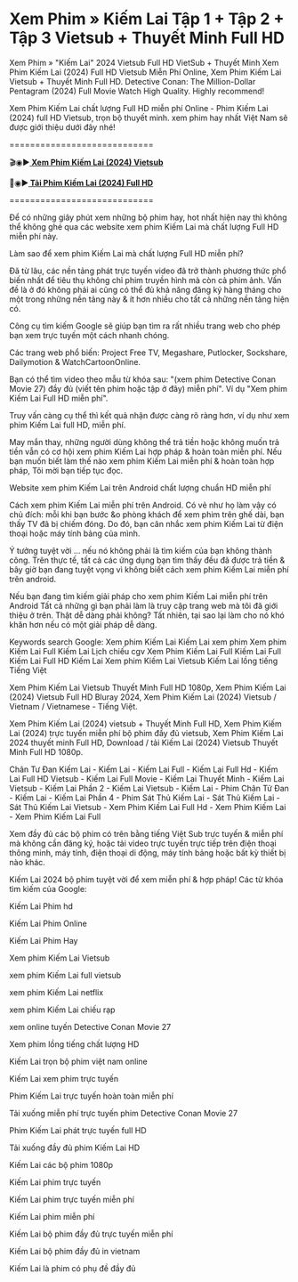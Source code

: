 # Xem Phim » Kiếm Lai Tập 1 + Tập 2 + Tập 3 Vietsub + Thuyết Minh Full HD
Xem Phim » "Kiếm Lai" 2024 Vietsub Full HD VietSub + Thuyết Minh
Xem Phim Kiếm Lai (2024) Full HD Vietsub Miễn Phí Online, Xem Phim Kiếm Lai Vietsub + Thuyết Minh Full HD. Detective Conan: The Million-Dollar Pentagram (2024) Full Movie Watch High Quality. Highly recommend!

Xem Phim Kiếm Lai chất lượng Full HD miễn phí Online - Phim Kiếm Lai (2024) full HD Vietsub, trọn bộ thuyết minh. xem phim hay nhất Việt Nam sẽ được giới thiệu dưới đây nhé!

============================

🎬◉▶️<b><a href="https://hhchina.app/thong-tin-phim/kiem-lai.html" target="_blank"> Xem Phim Kiếm Lai (2024) Vietsub</a></b>

📁◉▶️<b><a href="https://hhchina.app/thong-tin-phim/kiem-lai.html" target="_blank"> Tải Phim Kiếm Lai (2024) Full HD</a></b>

============================

Để có những giây phút xem những bộ phim hay, hot nhất hiện nay thì không thể không ghé qua các website xem phim Kiếm Lai mà chất lượng Full HD miễn phí này.

Làm sao để xem phim Kiếm Lai mà chất lượng Full HD miễn phí?

Đã từ lâu, các nền tảng phát trực tuyến video đã trở thành phương thức phổ biến nhất để tiêu thụ không chỉ phim truyền hình mà còn cả phim ảnh. Vấn đề là ở đó không phải ai cũng có thể đủ khả năng đăng ký hàng tháng cho một trong những nền tảng này & ít hơn nhiều cho tất cả những nền tảng hiện có.

Công cụ tìm kiếm Google sẽ giúp bạn tìm ra rất nhiều trang web cho phép bạn xem trực tuyến một cách nhanh chóng.

Các trang web phổ biến: Project Free TV, Megashare, Putlocker, Sockshare, Dailymotion & WatchCartoonOnline.

Bạn có thể tìm video theo mẫu từ khóa sau: "(xem phim Detective Conan Movie 27) đầy đủ (viết tên phim hoặc tập ở đây) miễn phí". Ví dụ "Xem phim Kiếm Lai Full HD miễn phí".

Truy vấn càng cụ thể thì kết quả nhận được càng rõ ràng hơn, ví dụ như xem phim Kiếm Lai full HD, miễn phí.

May mắn thay, những người dùng không thể trả tiền hoặc không muốn trả tiền vẫn có cơ hội xem phim Kiếm Lai hợp pháp & hoàn toàn miễn phí. Nếu bạn muốn biết làm thế nào xem phim Kiếm Lai miễn phí & hoàn toàn hợp pháp, Tôi mời bạn tiếp tục đọc.

Website xem phim Kiếm Lai trên Android chất lượng chuẩn HD miễn phí

Cách xem phim Kiếm Lai miễn phí trên Android. Có vẻ như họ làm vậy có chủ đích: mỗi khi bạn bước &o phòng khách để xem phim trên ghế dài, bạn thấy TV đã bị chiếm đóng. Do đó, bạn cân nhắc xem phim Kiếm Lai từ điện thoại hoặc máy tính bảng của mình.

Ý tưởng tuyệt vời ... nếu nó không phải là tìm kiếm của bạn không thành công. Trên thực tế, tất cả các ứng dụng bạn tìm thấy đều đã được trả tiền & bây giờ bạn đang tuyệt vọng vì không biết cách xem phim Kiếm Lai miễn phí trên android.

Nếu bạn đang tìm kiếm giải pháp cho xem phim Kiếm Lai miễn phí trên Android Tất cả những gì bạn phải làm là truy cập trang web mà tôi đã giới thiệu ở trên. Thật dễ dàng phải không? Tất nhiên, tại sao lại làm cho nó khó khăn hơn nếu có một giải pháp dễ dàng.

Keywords search Google: Xem phim Kiếm Lai Kiếm Lai xem phim Xem phim Kiếm Lai Full Kiếm Lai Lịch chiếu cgv Xem Phim Kiếm Lai Full Kiếm Lai Full Kiếm Lai Full HD Kiếm Lai Xem phim Kiếm Lai Vietsub Kiếm Lai lồng tiếng Tiếng Việt

Xem Phim Kiếm Lai Vietsub Thuyết Minh Full HD 1080p, Xem Phim Kiếm Lai (2024) Vietsub Full HD Bluray 2024, Xem Phim Kiếm Lai (2024) Vietsub / Vietnam / Vietnamese - Tiếng Việt.

Xem Phim Kiếm Lai (2024) vietsub + Thuyết Minh Full HD, Xem Phim Kiếm Lai (2024) trực tuyến miễn phí bộ phim đầy đủ vietsub, Xem Phim Kiếm Lai 2024 thuyết minh Full HD, Download / tải Kiếm Lai (2024) Vietsub Thuyết Minh Full HD 1080p.

Chân Tư Đan Kiếm Lai - Kiếm Lai - Kiếm Lai Full - Kiếm Lai Full Hd - Kiếm Lai Full HD Vietsub - Kiếm Lai Full Movie - Kiếm Lai Thuyết Minh - Kiếm Lai Vietsub - Kiếm Lai Phần 2 - Kiếm Lai Vietsub - Kiếm Lai - Phim Chân Tử Đan - Kiếm Lai - Kiếm Lai Phần 4 - Phim Sát Thủ Kiếm Lai - Sát Thủ Kiếm Lai - Sát Thủ Kiếm Lai Vietsub - Xem Phim Kiếm Lai Full Hd - Xem Phim Kiếm Lai - Xem Phim Kiếm Lai Full


Xem đầy đủ các bộ phim có trên bằng tiếng Việt Sub trực tuyến & miễn phí mà không cần đăng ký, hoặc tải video trực tuyến trực tiếp trên điện thoại thông minh, máy tính, điện thoại di động, máy tính bảng hoặc bất kỳ thiết bị nào khác.

Kiếm Lai 2024 bộ phim tuyệt vời để xem miễn phí & hợp pháp!
Các từ khóa tìm kiếm của Google:

Kiếm Lai Phim hd

Kiếm Lai Phim Online

Kiếm Lai Phim Hay

Xem phim Kiếm Lai Vietsub

xem phim Kiếm Lai full vietsub

xem phim Kiếm Lai netflix

xem phim Kiếm Lai chiếu rạp

xem online tuyến Detective Conan Movie 27

Xem phim lồng tiếng chất lượng HD

Kiếm Lai trọn bộ phim việt nam online

Kiếm Lai xem phim trực tuyến

Phim Kiếm Lai trực tuyến hoàn toàn miễn phí

Tải xuống miễn phí trực tuyến phim Detective Conan Movie 27

Phim Kiếm Lai phát trực tuyến full HD

Tải xuống đầy đủ phim Kiếm Lai HD

Kiếm Lai các bộ phim 1080p

Kiếm Lai phim trực tuyến

Kiếm Lai phim trực tuyến miễn phí

Kiếm Lai phim miễn phí

Kiếm Lai bộ phim đầy đủ trực tuyến miễn phí

Kiếm Lai bộ phim đầy đủ in vietnam

Kiếm Lai là phim có phụ đề đầy đủ
